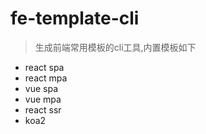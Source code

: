 # fe-template-cli
> 生成前端常用模板的cli工具,内置模板如下

- react spa
- react mpa
- vue spa
- vue mpa
- react ssr
- koa2 